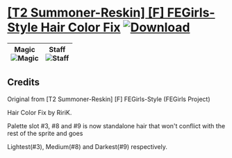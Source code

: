 # [\[T2 Summoner-Reskin\] \[F\] FEGirls-Style Hair Color Fix](https://github.com/Klokinator/FE-Repo/tree/main/Battle%20Animations/Magi%20-%20Dark-Type/%5BT2%20Summoner-Reskin%5D%20%5BF%5D%20FEGirls-Style%20Hair%20Color%20Fix) [![Download](https://img.shields.io/badge/Download--red?style=social&logo=github)](https://minhaskamal.github.io/DownGit/#/home?url=https://github.com/Klokinator/FE-Repo/tree/main/Battle%20Animations/Magi%20-%20Dark-Type/%5BT2%20Summoner-Reskin%5D%20%5BF%5D%20FEGirls-Style%20Hair%20Color%20Fix)

| <b>Magic</b><br/><img alt="Magic" src="https://raw.githubusercontent.com/Klokinator/FE-Repo/main/Battle%20Animations/Magi%20-%20Dark-Type/%5BT2%20Summoner-Reskin%5D%20%5BF%5D%20FEGirls-Style%20Hair%20Color%20Fix/6.%20Magic/Magic.gif"/> | <b>Staff</b><br/><img alt="Staff" src="https://raw.githubusercontent.com/Klokinator/FE-Repo/main/Battle%20Animations/Magi%20-%20Dark-Type/%5BT2%20Summoner-Reskin%5D%20%5BF%5D%20FEGirls-Style%20Hair%20Color%20Fix/7.%20Staff/Staff.gif"/> |
| :---: | :---: |

## Credits

Original from [T2 Summoner-Reskin] [F] FEGirls-Style (FEGirls Project)

Hair Color Fix by RiriK.

Palette slot #3, #8 and #9 is now standalone hair that won't conflict with the rest of the sprite and goes

Lightest(#3), Medium(#8) and Darkest(#9) respectively.

